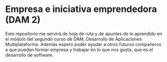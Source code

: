 # Empresa e iniciativa emprendedora (DAM 2)
Este repositorio me servirá de hoja de ruta y de apuntes de lo aprendido en el módulo del segundo curso de DAM, Desarrollo de Aplicaciones Multiplataforma. Además espero poder ayudar a otros futuros compañeros a que puedan formar empresa y trabajar en lo que nos gusta, que es el desarrollo de software.
